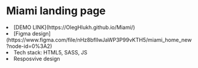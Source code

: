 # Miami landing page

  <li> [DEMO LINK](https://OlegHlukh.github.io/Miami/) </li>
  <li> [Figma design](https://www.figma.com/file/nHz8bflIwJaWP3P99vKTH5/miami_home_new?node-id=0%3A2) </li>

  <li>Tech stack: HTML5, SASS, JS </li>
  <li> Resposvive design </li>
